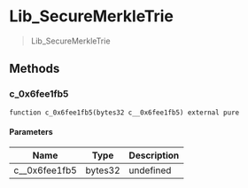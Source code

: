 # Lib_SecureMerkleTrie



> Lib_SecureMerkleTrie





## Methods

### c_0x6fee1fb5

```solidity
function c_0x6fee1fb5(bytes32 c__0x6fee1fb5) external pure
```





#### Parameters

| Name | Type | Description |
|---|---|---|
| c__0x6fee1fb5 | bytes32 | undefined




